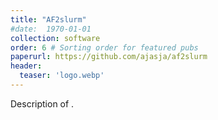 ```yaml
---
title: "AF2slurm"
#date:  1970-01-01
collection: software
order: 6 # Sorting order for featured pubs
paperurl: https://github.com/ajasja/af2slurm
header:
  teaser: 'logo.webp'
---
```


Description of .